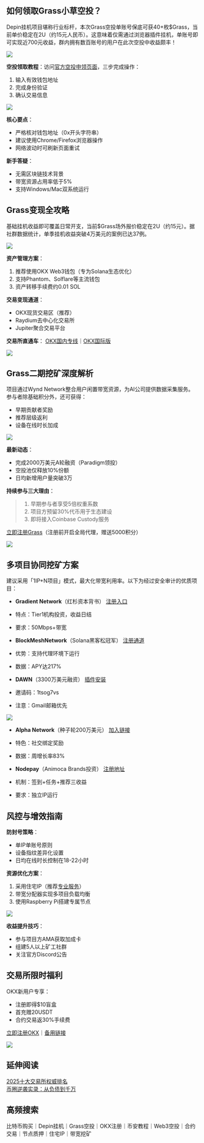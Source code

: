 ## 如何领取Grass小草空投？
Depin挂机项目堪称行业标杆，本次Grass空投单账号保底可获40+枚$Grass，当前单价稳定在2U（约15元人民币）。这意味着仅需通过浏览器插件挂机，单账号即可实现近700元收益，群内拥有数百账号的用户在此次空投中收益颇丰！

![](https://ac63e02.webp.li/depingrass001.png)

**空投领取教程**：访问[官方空投申领页面](https://grassfoundation.io/claim)，三步完成操作：

1. 输入有效钱包地址
2. 完成身份验证
3. 确认交易信息

![](https://ac63e02.webp.li/depingrass003.jpg)

**核心要点**：
- 严格核对钱包地址（0x开头字符串）
- 建议使用Chrome/Firefox浏览器操作
- 网络波动时可刷新页面重试

**新手答疑**：
- 无需区块链技术背景
- 带宽资源占用率低于5%
- 支持Windows/Mac双系统运行

## Grass变现全攻略
基础挂机收益即可覆盖日常开支，当前$Grass场外报价稳定在2U（约15元）。据社群数据统计，单季挂机收益突破4万美元的案例已达37例。

![](https://ac63e02.webp.li/depingrass004.jpg)

**资产管理方案**：
1. 推荐使用OKX Web3钱包（专为Solana生态优化）
2. 支持Phantom、Solflare等主流钱包
3. 资产转移手续费约0.01 SOL

**交易变现通道**：
- OKX现货交易区（推荐）
- Raydium去中心化交易所
- Jupiter聚合交易平台

**交易所直通车**：
[OKX国内专线](https://www.chouyi.pro/join/18639032)｜[OKX国际版](https://www.okx.com/cn/join/18639032)

![](https://ac63e02.webp.li/depingrass005.png)

## Grass二期挖矿深度解析
项目通过Wynd Network整合用户闲置带宽资源，为AI公司提供数据采集服务。参与者除基础积分外，还可获得：
- 早期贡献者奖励
- 推荐层级返利
- 设备在线时长加成

![](https://ac63e02.webp.li/depingrass006.png)

**最新动态**：
- 完成2000万美元A轮融资（Paradigm领投）
- 空投池仅释放10%份额
- 日均新增用户量突破3万

**持续参与三大理由**：
>1. 早期参与者享受5倍权重系数
>2. 项目方预留30%代币用于生态建设
>3. 即将接入Coinbase Custody服务

[立即注册Grass](https://app.getgrass.io/register/?referralCode=LJhetvCEXgT1wJW)（注册前开启全局代理，赠送5000积分）

![](https://ac63e02.webp.li/depingrass007.jpg)

## 多项目协同挖矿方案
建议采用「1IP+N项目」模式，最大化带宽利用率。以下为经过安全审计的优质项目：

- **Gradient Network**（红杉资本背书）
[注册入口](https://app.gradient.network/signup?code=FF5A2W)
- 特点：Tier1机构投资，收益日结
- 要求：50Mbps+带宽

- **BlockMeshNetwork**（Solana黑客松冠军）
[注册通道](https://app.blockmesh.xyz/register?invite_code=bot)
- 优势：支持代理环境下运行
- 数据：APY达217%

- **DAWN**（3300万美元融资）
[插件安装](https://chromewebstore.google.com/detail/dawn-validator-chrome-ext/fpdkjdnhkakefebpekbdhillbhonfjjp?authuser=0&hl=en&pli=1)
- 邀请码：1tsog7vs
- 注意：Gmail邮箱优先

![](https://ac63e02.webp.li/depingrass008.jpg)

- **Alpha Network**（种子轮200万美元）
[加入链接](https://alphaos.net/point?invite=0FPTPN)
- 特色：社交绑定奖励
- 数据：周增长率83%

- **Nodepay**（Animoca Brands投资）
[注册地址](https://app.nodepay.ai/register?ref=TWBAaQd8Iy4q6DJ)
- 机制：签到+任务+推荐三收益
- 要求：独立IP运行

## 风控与增效指南
**防封号策略**：
- 单IP单账号原则
- 设备指纹差异化设置
- 日均在线时长控制在18-22小时

**资源优化方案**：
1. 采用住宅IP（推荐[专业服务](https://shuziren.github.io/ssrvps/)）
2. 带宽分配器实现多项目负载均衡
3. 使用Raspberry Pi搭建专属节点

![](https://ac63e02.webp.li/depingrass009.jpg)

**收益提升技巧**：
- 参与项目方AMA获取加成卡
- 组建5人以上矿工社群
- 关注官方Discord公告

## 交易所限时福利
OKX新用户专享：
- 注册即得$10盲盒
- 首充赠20USDT
- 合约交易返30%手续费

[立即注册OKX](https://www.okx.com/zh-hans/join/74873351)｜[备用链接](https://www.chouyi.world/zh-hans/join/18639032)

[![](https://fe095ec.webp.li/top-10-exchanges-001.jpg)](https://www.chouyi.world/zh-hans/join/18639032)

## 延伸阅读
[2025十大交易所权威排名](https://btc8848.com/top-10-exchanges/)  
[币圈逆袭实录：从负债到千万](https://heiyetouzi.xyz/biquanstory001/)

## 高频搜索
比特币购买｜Depin挂机｜Grass空投｜OKX注册｜币安教程｜Web3空投｜合约交易｜节点质押｜住宅IP｜带宽挖矿